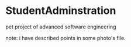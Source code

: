 # StudentAdminstration
pet project of advanced software engineering

note: i have described points in some photo's file.


